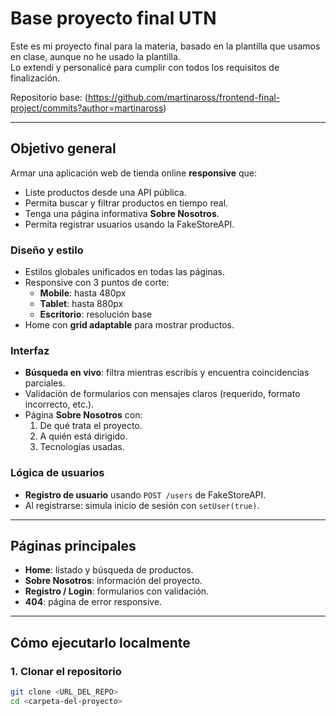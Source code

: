 # Base proyecto final UTN

Este es mi proyecto final para la materia, basado en la plantilla que usamos en clase, aunque no he usado la plantilla.  
Lo extendí y personalicé para cumplir con todos los requisitos de finalización.

Repositorio base: (https://github.com/martinaross/frontend-final-project/commits?author=martinaross)

---

## Objetivo general
Armar una aplicación web de tienda online **responsive** que:
- Liste productos desde una API pública.
- Permita buscar y filtrar productos en tiempo real.
- Tenga una página informativa **Sobre Nosotros**.
- Permita registrar usuarios usando la FakeStoreAPI.


### Diseño y estilo
- Estilos globales unificados en todas las páginas.
- Responsive con 3 puntos de corte:
  - **Mobile**: hasta 480px
  - **Tablet**: hasta 880px
  - **Escritorio**: resolución base
- Home con **grid adaptable** para mostrar productos.

### Interfaz
- **Búsqueda en vivo**: filtra mientras escribís y encuentra coincidencias parciales.
- Validación de formularios con mensajes claros (requerido, formato incorrecto, etc.).
- Página **Sobre Nosotros** con:
  1. De qué trata el proyecto.
  2. A quién está dirigido.
  3. Tecnologías usadas.

### Lógica de usuarios
- **Registro de usuario** usando `POST /users` de FakeStoreAPI.
- Al registrarse: simula inicio de sesión con `setUser(true)`.

---

## Páginas principales
- **Home**: listado y búsqueda de productos.
- **Sobre Nosotros**: información del proyecto.
- **Registro / Login**: formularios con validación.
- **404**: página de error responsive.

---

##  Cómo ejecutarlo localmente

### 1. Clonar el repositorio
```bash
git clone <URL_DEL_REPO>
cd <carpeta-del-proyecto>

